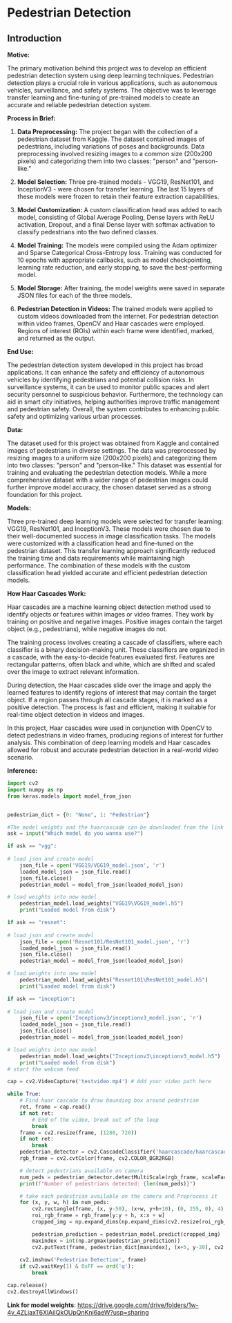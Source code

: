 # Pedestrian Detection

## Introduction

**Motive:**

The primary motivation behind this project was to develop an efficient pedestrian detection system using deep learning techniques. Pedestrian detection plays a crucial role in various applications, such as autonomous vehicles, surveillance, and safety systems. The objective was to leverage transfer learning and fine-tuning of pre-trained models to create an accurate and reliable pedestrian detection system.

**Process in Brief:**

1. **Data Preprocessing:** The project began with the collection of a pedestrian dataset from Kaggle. The dataset contained images of pedestrians, including variations of poses and backgrounds. Data preprocessing involved resizing images to a common size (200x200 pixels) and categorizing them into two classes: "person" and "person-like."

2. **Model Selection:** Three pre-trained models - VGG19, ResNet101, and InceptionV3 - were chosen for transfer learning. The last 15 layers of these models were frozen to retain their feature extraction capabilities.

3. **Model Customization:** A custom classification head was added to each model, consisting of Global Average Pooling, Dense layers with ReLU activation, Dropout, and a final Dense layer with softmax activation to classify pedestrians into the two defined classes.

4. **Model Training:** The models were compiled using the Adam optimizer and Sparse Categorical Cross-Entropy loss. Training was conducted for 10 epochs with appropriate callbacks, such as model checkpointing, learning rate reduction, and early stopping, to save the best-performing model.

5. **Model Storage:** After training, the model weights were saved in separate JSON files for each of the three models.

6. **Pedestrian Detection in Videos:** The trained models were applied to custom videos downloaded from the internet. For pedestrian detection within video frames, OpenCV and Haar cascades were employed. Regions of interest (ROIs) within each frame were identified, marked, and returned as the output.

**End Use:**

The pedestrian detection system developed in this project has broad applications. It can enhance the safety and efficiency of autonomous vehicles by identifying pedestrians and potential collision risks. In surveillance systems, it can be used to monitor public spaces and alert security personnel to suspicious behavior. Furthermore, the technology can aid in smart city initiatives, helping authorities improve traffic management and pedestrian safety. Overall, the system contributes to enhancing public safety and optimizing various urban processes.

**Data:**

The dataset used for this project was obtained from Kaggle and contained images of pedestrians in diverse settings. The data was preprocessed by resizing images to a uniform size (200x200 pixels) and categorizing them into two classes: "person" and "person-like." This dataset was essential for training and evaluating the pedestrian detection models. While a more comprehensive dataset with a wider range of pedestrian images could further improve model accuracy, the chosen dataset served as a strong foundation for this project.

**Models:**

Three pre-trained deep learning models were selected for transfer learning: VGG19, ResNet101, and InceptionV3. These models were chosen due to their well-documented success in image classification tasks. The models were customized with a classification head and fine-tuned on the pedestrian dataset. This transfer learning approach significantly reduced the training time and data requirements while maintaining high performance. The combination of these models with the custom classification head yielded accurate and efficient pedestrian detection models.

**How Haar Cascades Work:**

Haar cascades are a machine learning object detection method used to identify objects or features within images or video frames. They work by training on positive and negative images. Positive images contain the target object (e.g., pedestrians), while negative images do not.

The training process involves creating a cascade of classifiers, where each classifier is a binary decision-making unit. These classifiers are organized in a cascade, with the easy-to-decide features evaluated first. Features are rectangular patterns, often black and white, which are shifted and scaled over the image to extract relevant information.

During detection, the Haar cascades slide over the image and apply the learned features to identify regions of interest that may contain the target object. If a region passes through all cascade stages, it is marked as a positive detection. The process is fast and efficient, making it suitable for real-time object detection in videos and images.

In this project, Haar cascades were used in conjunction with OpenCV to detect pedestrians in video frames, producing regions of interest for further analysis. This combination of deep learning models and Haar cascades allowed for robust and accurate pedestrian detection in a real-world video scenario.

**Inference:**

```python
import cv2
import numpy as np
from keras.models import model_from_json


pedestrian_dict = {0: "None", 1: "Pedestrian"}

#The model weights and the haarcascade can be downloaded from the link provided in the ReadME file, after which they can be loaded using the code below
ask = input("Which model do you wanna use?")

if ask == "vgg":
    
# load json and create model
    json_file = open('VGG19/VGG19_model.json', 'r')
    loaded_model_json = json_file.read()
    json_file.close()
    pedestrian_model = model_from_json(loaded_model_json)

# load weights into new model
    pedestrian_model.load_weights("VGG19\VGG19_model.h5")
    print("Loaded model from disk")

if ask == "resnet":
    
# load json and create model
    json_file = open('Resnet101/ResNet101_model.json', 'r')
    loaded_model_json = json_file.read()
    json_file.close()
    pedestrian_model = model_from_json(loaded_model_json)

# load weights into new model
    pedestrian_model.load_weights("Resnet101\ResNet101_model.h5")
    print("Loaded model from disk")

if ask == "inception":
    
# load json and create model
    json_file = open('Inceptionv3/inceptionv3_model.json', 'r')
    loaded_model_json = json_file.read()
    json_file.close()
    pedestrian_model = model_from_json(loaded_model_json)

# load weights into new model
    pedestrian_model.load_weights("Inceptionv3\inceptionv3_model.h5")
    print("Loaded model from disk")
# start the webcam feed

cap = cv2.VideoCapture('testvideo.mp4') # Add your video path here

while True:
    # Find haar cascade to draw bounding box around pedestrian
    ret, frame = cap.read()
    if not ret:
        # End of the video, break out of the loop
        break
    frame = cv2.resize(frame, (1280, 720))
    if not ret:
        break
    pedestrian_detector = cv2.CascadeClassifier('haarcascade/haarcascade_fullbody.xml')# add your haarcascade path here
    rgb_frame = cv2.cvtColor(frame, cv2.COLOR_BGR2RGB)

    # detect pedestrians available on camera
    num_peds = pedestrian_detector.detectMultiScale(rgb_frame, scaleFactor=6.0, minNeighbors=1)
    print(f"Number of pedestrians detected: {len(num_peds)}")

    # take each pedestrian available on the camera and Preprocess it
    for (x, y, w, h) in num_peds:
        cv2.rectangle(frame, (x, y-50), (x+w, y+h+10), (0, 255, 0), 4)
        roi_rgb_frame = rgb_frame[y:y + h, x:x + w]
        cropped_img = np.expand_dims(np.expand_dims(cv2.resize(roi_rgb_frame, (200, 200)), -1), 0)

        pedestrian_prediction = pedestrian_model.predict(cropped_img)
        maxindex = int(np.argmax(pedestrian_prediction))
        cv2.putText(frame, pedestrian_dict[maxindex], (x+5, y-20), cv2.FONT_HERSHEY_SIMPLEX, 1, (255, 0, 0), 2, cv2.LINE_AA)
        
    cv2.imshow('Pedestrian Detection', frame)
    if cv2.waitKey(1) & 0xFF == ord('q'):
        break

cap.release()
cv2.destroyAllWindows()

```

**Link for model weights**:
<https://drive.google.com/drive/folders/1w-4v_4ZLjaxT6XlAiIQkOUpQnKni6aeW?usp=sharing>

